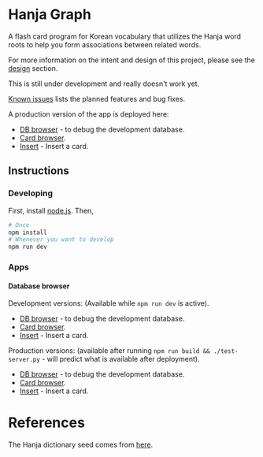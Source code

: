 # Hanja Graph
A flash card program for Korean vocabulary that utilizes the Hanja word roots
to help you form associations between related words.

For more information on the intent and design of this project, please see the
[design](design/README.md) section.

This is still under development and really doesn't work yet.

[Known issues](known-issues.md) lists the planned features and bug fixes.

A production version of the app is deployed here:
* [DB browser](https://hanja-graph.github.io/hanja-graph/index.html?app=repl) - to debug the development database.
* [Card browser](https://hanja-graph.github.io/hanja-graph/index.html?app=card&card_id=1).
* [Insert](https://hanja-graph.github.io/hanja-graph/index.html?app=insert) - Insert a card.

## Instructions
### Developing
First, install [node.js](https://nodejs.org/en/download/). Then,
```bash
# Once
npm install
# Whenever you want to develop
npm run dev
```
### Apps
#### Database browser
Development versions:
(Available while `npm run dev` is active).
* [DB browser](https://localhost:3000/index.html?app=repl) - to debug the development database.
* [Card browser](https://localhost:3000/index.html?app=card&card_id=4).
* [Insert](https://localhost:3000/index.html?app=insert) - Insert a card.

Production versions:
(available after running `npm run build && ./test-server.py` - will predict what is available after deployment).
* [DB browser](https://localhost:3001/index.html?app=repl) - to debug the development database.
* [Card browser](https://localhost:3001/index.html?app=card&card_id=4).
* [Insert](https://localhost:3001/index.html?app=insert) - Insert a card.

# References
The Hanja dictionary seed comes from [here](https://github.com/dbravender/hanja-dictionary).
